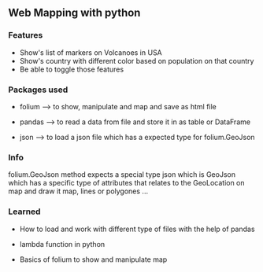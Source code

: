 ## Web Mapping with python

### Features
- Show's list of markers on Volcanoes in USA
- Show's country with different color based on population on that country
- Be able to toggle those features

### Packages used
- folium --> to show, manipulate and map and save as html file

- pandas --> to read a data from file and store it in as table or DataFrame

- json --> to load a json file which has a expected type for folium.GeoJson

### Info
folium.GeoJson method expects a special type json which is GeoJson which has a specific type of attributes that relates to the GeoLocation on map and draw it map, lines or polygones ...

### Learned
- How to load and work with different type of files with the help of pandas

- lambda function in python

- Basics of folium to show and manipulate map